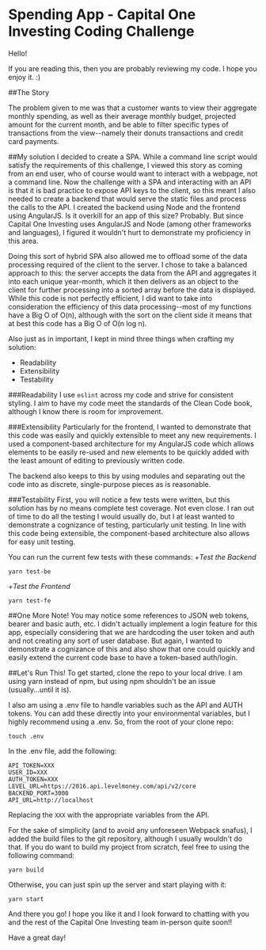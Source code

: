 Spending App - Capital One Investing Coding Challenge
=====================================================

Hello!

If you are reading this, then you are probably reviewing my code. I hope you enjoy it. :)

##The Story

The problem given to me was that a customer wants to view their aggregate monthly spending, as well as their average monthly budget, projected amount for the current month, and be able to filter specific types of transactions from the view--namely their donuts transactions and credit card payments.

##My solution
I decided to create a SPA. While a command line script would satisfy the requirements of this challenge, I viewed this story as coming from an end user, who of course would want to interact with a webpage, not a command line. Now the challenge with a SPA and interacting with an API is that it is bad practice to expose API keys to the client, so this meant I also needed to create a backend that would serve the static files and process the calls to the API. I created the backend using Node and the frontend using AngularJS. Is it overkill for an app of this size? Probably. But since Capital One Investing uses AngularJS and Node (among other frameworks and languages), I figured it wouldn't hurt to demonstrate my proficiency in this area.

Doing this sort of hybrid SPA also allowed me to offload some of the data processing required of the client to the server. I chose to take a balanced approach to this: the server accepts the data from the API and aggregates it into each unique year-month, which it then delivers as an object to the client for further processing into a sorted array before the data is displayed. While this code is not perfectly efficient, I did want to take into consideration the efficiency of this data processing--most of my functions have a Big O of O(n), although with the sort on the client side it means that at best this code has a Big O of O(n log n).

Also just as in important, I kept in mind three things when crafting my solution:
+ Readability
+ Extensibility
+ Testability

###Readability
I use `eslint` across my code and strive for consistent styling. I aim to have my code meet the standards of the Clean Code book, although I know there is room for improvement.

###Extensibility
Particularly for the frontend, I wanted to demonstrate that this code was easily and quickly extensible to meet any new requirements. I used a component-based architecture for my AngularJS code which allows elements to be easily re-used and new elements to be quickly added with the least amount of editing to previously written code.

The backend also keeps to this by using modules and separating out the code into as discrete, single-purpose pieces as is reasonable.

###Testability
First, you will notice a few tests were written, but this solution has by no means complete test coverage. Not even close. I ran out of time to do all the testing I would usually do, but I at least wanted to demonstrate a cognizance of testing, particularly unit testing. In line with this code being extensible, the component-based architecture also allows for easy unit testing.

You can run the current few tests with these commands:
+*Test the Backend*
```
yarn test-be
```
+*Test the Frontend*
```
yarn test-fe
```

##One More Note!
You may notice some references to JSON web tokens, bearer and basic auth, etc. I didn't actually implement a login feature for this app, especially considering that we are hardcoding the user token and auth and not creating any sort of user database. But again, I wanted to demonstrate a cognizance of this and also show that one could quickly and easily extend the current code base to have a token-based auth/login.

##Let's Run This!
To get started, clone the repo to your local drive. I am using yarn instead of npm, but using npm shouldn't be an issue (usually...until it is).

I also am using a .env file to handle variables such as the API and AUTH tokens. You can add these directly into your environmental variables, but I highly recommend using a .env. So, from the root of your clone repo:
```
touch .env
```

In the .env file, add the following:
```
API_TOKEN=XXX
USER_ID=XXX
AUTH_TOKEN=XXX
LEVEL_URL=https://2016.api.levelmoney.com/api/v2/core
BACKEND_PORT=3000
API_URL=http://localhost
```
Replacing the `XXX` with the appropriate variables from the API.

For the sake of simplicity (and to avoid any unforeseen Webpack snafus), I added the build files to the git repository, although I usually wouldn't do that. If you do want to build my project from scratch, feel free to using the following command:
```
yarn build
```
Otherwise, you can just spin up the server and start playing with it:
```
yarn start
```

And there you go! I hope you like it and I look forward to chatting with you and the rest of the Capital One Investing team in-person quite soon!!

Have a great day!
